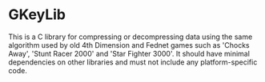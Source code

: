 # GKeyLib
  This is a C library for compressing or decompressing data using the same algorithm used by old 4th Dimension and Fednet games such as 'Chocks Away', 'Stunt Racer 2000' and 'Star Fighter 3000'. It should have minimal dependencies on other libraries and must not include any platform-specific code.
